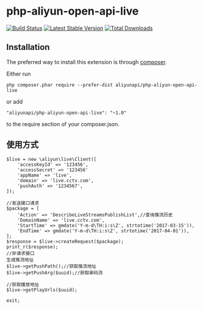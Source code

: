 # php-aliyun-open-api-live

[![Build Status](https://travis-ci.org/aliyunapi/php-aliyun-open-api-live.svg?branch=master)](https://travis-ci.org/aliyunapi/php-aliyun-open-api-live)
[![Latest Stable Version](https://poser.pugx.org/aliyunapi/php-aliyun-open-api-live/v/stable.png)](https://packagist.org/packages/aliyunapi/php-aliyun-open-api-live)
[![Total Downloads](https://poser.pugx.org/aliyunapi/php-aliyun-open-api-live/downloads.png)](https://packagist.org/packages/aliyunapi/php-aliyun-open-api-live)

Installation
------------

The preferred way to install this extension is through [composer](http://getcomposer.org/download/).

Either run

```
php composer.phar require --prefer-dist aliyunapi/php-aliyun-open-api-live
```

or add

```
"aliyunapi/php-aliyun-open-api-live": "~1.0"
```

to the require section of your composer.json.

使用方式
------------
```
$live = new \aliyun\live\Client([
    'accessKeyId' => '123456',
    'accessSecret' => '123456'
    'appName' => 'live',
    'domain' => 'live.cctv.com',
    'pushAuth' => '1234567',
]);

//发送接口请求
$package = [
    'Action' => 'DescribeLiveStreamsPublishList',//查询推流历史
    'DomainName' => 'live.cctv.com',
    'StartTime' => gmdate('Y-m-d\TH:i:s\Z', strtotime('2017-03-15')),
    'EndTime' => gmdate('Y-m-d\TH:i:s\Z', strtotime('2017-04-01')),
];
$response = $live->createRequest($package);
print_r($response);
//非请求接口
生成推流地址
$live->getPushPath();//获取推流地址
$live->getPushArg($uuid);//获取串码流

//获取播放地址
$live->getPlayUrls($uuid);

exit;
```
